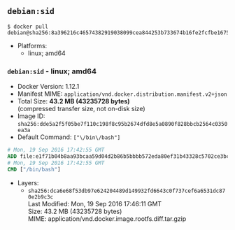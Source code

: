 ## `debian:sid`

```console
$ docker pull debian@sha256:8a396216c46574382919038099cea844253b733674b16fe2fcfbe167517b50e0
```

-	Platforms:
	-	linux; amd64

### `debian:sid` - linux; amd64

-	Docker Version: 1.12.1
-	Manifest MIME: `application/vnd.docker.distribution.manifest.v2+json`
-	Total Size: **43.2 MB (43235728 bytes)**  
	(compressed transfer size, not on-disk size)
-	Image ID: `sha256:dde5a2f5f05be7f110c198f8c95b2674dfd8e5a0890f828bbcb2564c0350ea3a`
-	Default Command: `["\/bin\/bash"]`

```dockerfile
# Mon, 19 Sep 2016 17:42:55 GMT
ADD file:e1f71b04b8aa93bcaa59d04d2b86b5bbbb572eda80ef31b43328c5702ce3bc6d in / 
# Mon, 19 Sep 2016 17:42:55 GMT
CMD ["/bin/bash"]
```

-	Layers:
	-	`sha256:dca6e68f53db97e624204489d149932fd6643c0f737cef6a6531dc870e2b9c3c`  
		Last Modified: Mon, 19 Sep 2016 17:46:11 GMT  
		Size: 43.2 MB (43235728 bytes)  
		MIME: application/vnd.docker.image.rootfs.diff.tar.gzip
